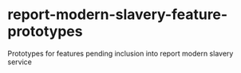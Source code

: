 # report-modern-slavery-feature-prototypes
Prototypes for features pending inclusion into report modern slavery service

